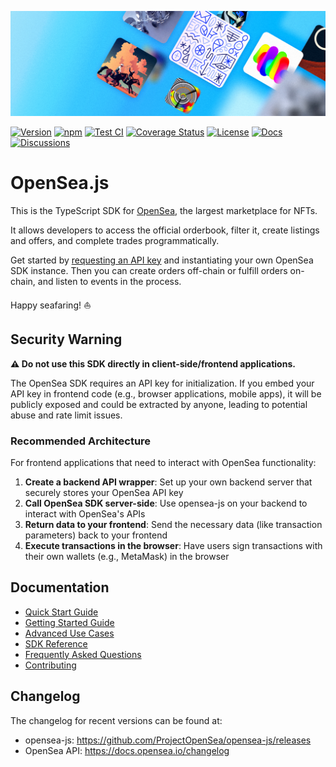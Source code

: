 <p align="center">
  <img src="./img/banner.png" />
</p>

[![Version][version-badge]][version-link]
[![npm][npm-badge]][npm-link]
[![Test CI][ci-badge]][ci-link]
[![Coverage Status][coverage-badge]][coverage-link]
[![License][license-badge]][license-link]
[![Docs][docs-badge]][docs-link]
[![Discussions][discussions-badge]][discussions-link]

# OpenSea.js <!-- omit in toc -->

This is the TypeScript SDK for [OpenSea](https://opensea.io), the largest marketplace for NFTs.

It allows developers to access the official orderbook, filter it, create listings and offers, and complete trades programmatically.

Get started by [requesting an API key](https://docs.opensea.io/reference/api-keys) and instantiating your own OpenSea SDK instance. Then you can create orders off-chain or fulfill orders on-chain, and listen to events in the process.

Happy seafaring! ⛵️

## Security Warning

**⚠️ Do not use this SDK directly in client-side/frontend applications.**

The OpenSea SDK requires an API key for initialization. If you embed your API key in frontend code (e.g., browser applications, mobile apps), it will be publicly exposed and could be extracted by anyone, leading to potential abuse and rate limit issues.

### Recommended Architecture

For frontend applications that need to interact with OpenSea functionality:

1. **Create a backend API wrapper**: Set up your own backend server that securely stores your OpenSea API key
2. **Call OpenSea SDK server-side**: Use opensea-js on your backend to interact with OpenSea's APIs
3. **Return data to your frontend**: Send the necessary data (like transaction parameters) back to your frontend
4. **Execute transactions in the browser**: Have users sign transactions with their own wallets (e.g., MetaMask) in the browser

## Documentation

- [Quick Start Guide](developerDocs/quick-start.md)
- [Getting Started Guide](developerDocs/getting-started.md)
- [Advanced Use Cases](developerDocs/advanced-use-cases.md)
- [SDK Reference](https://projectopensea.github.io/opensea-js/)
- [Frequently Asked Questions](developerDocs/faq.md)
- [Contributing](developerDocs/contributing.md)

## Changelog

The changelog for recent versions can be found at:

- opensea-js: https://github.com/ProjectOpenSea/opensea-js/releases
- OpenSea API: https://docs.opensea.io/changelog

[version-badge]: https://img.shields.io/github/package-json/v/ProjectOpenSea/opensea-js
[version-link]: https://github.com/ProjectOpenSea/opensea-js/releases
[npm-badge]: https://img.shields.io/npm/v/opensea-js?color=red
[npm-link]: https://www.npmjs.com/package/opensea-js
[ci-badge]: https://github.com/ProjectOpenSea/opensea-js/actions/workflows/code-quality.yml/badge.svg
[ci-link]: https://github.com/ProjectOpenSea/opensea-js/actions/workflows/code-quality.yml
[coverage-badge]: https://coveralls.io/repos/github/ProjectOpenSea/opensea-js/badge.svg?branch=main
[coverage-link]: https://coveralls.io/github/ProjectOpenSea/opensea-js?branch=main
[license-badge]: https://img.shields.io/github/license/ProjectOpenSea/opensea-js
[license-link]: https://github.com/ProjectOpenSea/opensea-js/blob/main/LICENSE
[docs-badge]: https://img.shields.io/badge/OpenSea.js-documentation-informational
[docs-link]: https://github.com/ProjectOpenSea/opensea-js#documentation
[discussions-badge]: https://img.shields.io/badge/OpenSea.js-discussions-blueviolet
[discussions-link]: https://github.com/ProjectOpenSea/opensea-js/discussions
